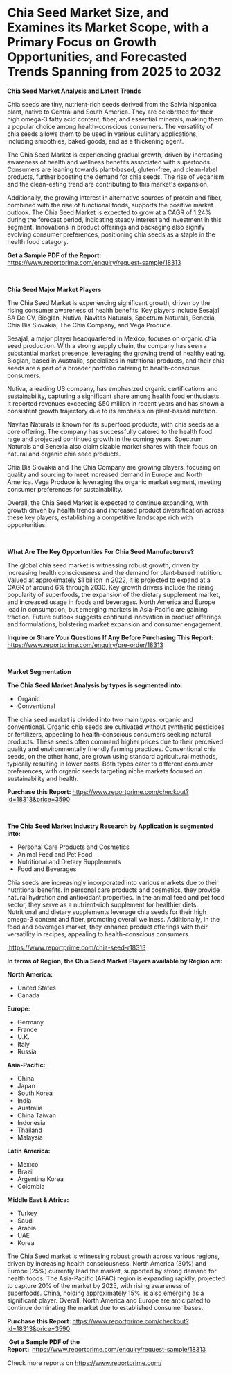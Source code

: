 <p><h1>Chia Seed Market Size, and Examines its Market Scope, with a Primary Focus on Growth Opportunities, and Forecasted Trends Spanning from 2025 to 2032</h1></p><p><strong>Chia Seed Market Analysis and Latest Trends</strong></p>
<p><p>Chia seeds are tiny, nutrient-rich seeds derived from the Salvia hispanica plant, native to Central and South America. They are celebrated for their high omega-3 fatty acid content, fiber, and essential minerals, making them a popular choice among health-conscious consumers. The versatility of chia seeds allows them to be used in various culinary applications, including smoothies, baked goods, and as a thickening agent.</p><p>The Chia Seed Market is experiencing gradual growth, driven by increasing awareness of health and wellness benefits associated with superfoods. Consumers are leaning towards plant-based, gluten-free, and clean-label products, further boosting the demand for chia seeds. The rise of veganism and the clean-eating trend are contributing to this market's expansion.</p><p>Additionally, the growing interest in alternative sources of protein and fiber, combined with the rise of functional foods, supports the positive market outlook. The Chia Seed Market is expected to grow at a CAGR of 1.24% during the forecast period, indicating steady interest and investment in this segment. Innovations in product offerings and packaging also signify evolving consumer preferences, positioning chia seeds as a staple in the health food category.</p></p>
<p><strong>Get a Sample PDF of the Report:&nbsp;</strong> <a href="https://www.reportprime.com/enquiry/request-sample/18313?utm_campaign=2007&utm_medium=2&utm_source=Github&utm_content=ia&utm_term=19032025&utm_id=chia-seed">https://www.reportprime.com/enquiry/request-sample/18313</a></p>
<p>&nbsp;</p>
<p><strong>Chia Seed Major Market Players</strong></p>
<p><p>The Chia Seed Market is experiencing significant growth, driven by the rising consumer awareness of health benefits. Key players include Sesajal SA De CV, Bioglan, Nutiva, Navitas Naturals, Spectrum Naturals, Benexia, Chia Bia Slovakia, The Chia Company, and Vega Produce. </p><p>Sesajal, a major player headquartered in Mexico, focuses on organic chia seed production. With a strong supply chain, the company has seen a substantial market presence, leveraging the growing trend of healthy eating. Bioglan, based in Australia, specializes in nutritional products, and their chia seeds are a part of a broader portfolio catering to health-conscious consumers.</p><p>Nutiva, a leading US company, has emphasized organic certifications and sustainability, capturing a significant share among health food enthusiasts. It reported revenues exceeding $50 million in recent years and has shown a consistent growth trajectory due to its emphasis on plant-based nutrition. </p><p>Navitas Naturals is known for its superfood products, with chia seeds as a core offering. The company has successfully catered to the health food rage and projected continued growth in the coming years. Spectrum Naturals and Benexia also claim sizable market shares with their focus on natural and organic chia seed products.</p><p>Chia Bia Slovakia and The Chia Company are growing players, focusing on quality and sourcing to meet increased demand in Europe and North America. Vega Produce is leveraging the organic market segment, meeting consumer preferences for sustainability.</p><p>Overall, the Chia Seed Market is expected to continue expanding, with growth driven by health trends and increased product diversification across these key players, establishing a competitive landscape rich with opportunities.</p></p>
<p>&nbsp;</p>
<p><strong>What Are The Key Opportunities For Chia Seed Manufacturers?</strong></p>
<p><p>The global chia seed market is witnessing robust growth, driven by increasing health consciousness and the demand for plant-based nutrition. Valued at approximately $1 billion in 2022, it is projected to expand at a CAGR of around 6% through 2030. Key growth drivers include the rising popularity of superfoods, the expansion of the dietary supplement market, and increased usage in foods and beverages. North America and Europe lead in consumption, but emerging markets in Asia-Pacific are gaining traction. Future outlook suggests continued innovation in product offerings and formulations, bolstering market expansion and consumer engagement.</p></p>
<p><strong>Inquire or Share Your Questions If Any Before Purchasing This Report:</strong> <a href="https://www.reportprime.com/enquiry/pre-order/18313?utm_campaign=2007&utm_medium=2&utm_source=Github&utm_content=ia&utm_term=19032025&utm_id=chia-seed">https://www.reportprime.com/enquiry/pre-order/18313</a></p>
<p>&nbsp;</p>
<p><strong>Market Segmentation</strong></p>
<p><strong>The Chia Seed Market Analysis by types is segmented into:</strong></p>
<p><ul><li>Organic</li><li>Conventional</li></ul></p>
<p><p>The chia seed market is divided into two main types: organic and conventional. Organic chia seeds are cultivated without synthetic pesticides or fertilizers, appealing to health-conscious consumers seeking natural products. These seeds often command higher prices due to their perceived quality and environmentally friendly farming practices. Conventional chia seeds, on the other hand, are grown using standard agricultural methods, typically resulting in lower costs. Both types cater to different consumer preferences, with organic seeds targeting niche markets focused on sustainability and health.</p></p>
<p><strong>Purchase this Report:&nbsp;</strong><a href="https://www.reportprime.com/checkout?id=18313&price=3590&utm_campaign=2007&utm_medium=2&utm_source=Github&utm_content=ia&utm_term=19032025&utm_id=chia-seed">https://www.reportprime.com/checkout?id=18313&price=3590</a></p>
<p>&nbsp;</p>
<p><strong>The Chia Seed Market Industry Research by Application is segmented into:</strong></p>
<p><ul><li>Personal Care Products and Cosmetics</li><li>Animal Feed and Pet Food</li><li>Nutritional and Dietary Supplements</li><li>Food and Beverages</li></ul></p>
<p><p>Chia seeds are increasingly incorporated into various markets due to their nutritional benefits. In personal care products and cosmetics, they provide natural hydration and antioxidant properties. In the animal feed and pet food sector, they serve as a nutrient-rich supplement for healthier diets. Nutritional and dietary supplements leverage chia seeds for their high omega-3 content and fiber, promoting overall wellness. Additionally, in the food and beverages market, they enhance product offerings with their versatility in recipes, appealing to health-conscious consumers.</p></p>
<p><a href="https://www.reportprime.com/chia-seed-r18313?utm_campaign=2007&utm_medium=2&utm_source=Github&utm_content=ia&utm_term=19032025&utm_id=chia-seed">&nbsp;https://www.reportprime.com/chia-seed-r18313</a></p>
<p><strong>In terms of Region, the Chia Seed Market Players available by Region are:</strong></p>
<p>
    <p> <strong> North America: </strong>
        <ul>
            <li>United States</li>
            <li>Canada</li>
        </ul>
        </p> 
    <p> <strong> Europe: </strong>
        <ul>
            <li>Germany</li>
            <li>France</li>
            <li>U.K.</li>
            <li>Italy</li>
            <li>Russia</li>
        </ul>
        </p> 
    <p> <strong> Asia-Pacific: </strong>
        <ul>
            <li>China</li>
            <li>Japan</li>
            <li>South Korea</li>
            <li>India</li>
            <li>Australia</li>
            <li>China Taiwan</li>
            <li>Indonesia</li>
            <li>Thailand</li>
            <li>Malaysia</li>
        </ul>
        </p> 
    <p> <strong> Latin America: </strong>
        <ul>
            <li>Mexico</li>
            <li>Brazil</li>
            <li>Argentina Korea</li>
            <li>Colombia</li>
        </ul>
        </p> 
    <p> <strong> Middle East & Africa: </strong>
        <ul>
            <li>Turkey</li>
            <li>Saudi</li>
            <li>Arabia</li>
            <li>UAE</li>
            <li>Korea</li>
        </ul>
    </p>
    </p>
<p><p>The Chia Seed market is witnessing robust growth across various regions, driven by increasing health consciousness. North America (30%) and Europe (25%) currently lead the market, supported by strong demand for health foods. The Asia-Pacific (APAC) region is expanding rapidly, projected to capture 20% of the market by 2025, with rising awareness of superfoods. China, holding approximately 15%, is also emerging as a significant player. Overall, North America and Europe are anticipated to continue dominating the market due to established consumer bases.</p></p>
<p><strong>Purchase this Report: </strong><a href="https://www.reportprime.com/checkout?id=18313&price=3590&utm_campaign=2007&utm_medium=2&utm_source=Github&utm_content=ia&utm_term=19032025&utm_id=chia-seed">https://www.reportprime.com/checkout?id=18313&price=3590</a></p>
<p>&nbsp;<strong>Get a Sample PDF of the Report:&nbsp;&nbsp;</strong><a href="https://www.reportprime.com/enquiry/request-sample/18313?utm_campaign=2007&utm_medium=2&utm_source=Github&utm_content=ia&utm_term=19032025&utm_id=chia-seed">https://www.reportprime.com/enquiry/request-sample/18313</a></p>
<p><strong></strong></p>
<p>Check more reports on <a href="https://www.reportprime.com/?utm_campaign=2007&utm_medium=2&utm_source=Github&utm_content=ia&utm_term=19032025&utm_id=chia-seed">https://www.reportprime.com/</a></p>